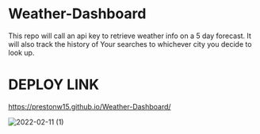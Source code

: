 # Weather-Dashboard
This repo will call an api key to retrieve weather info on a 5 day forecast.
It will also track the history of Your searches to whichever city you decide to look up.

# DEPLOY LINK
https://prestonw15.github.io/Weather-Dashboard/

![2022-02-11 (1)](https://user-images.githubusercontent.com/90294449/153643095-f26b4828-6b3e-4856-b622-2e5decc60b9f.png)
